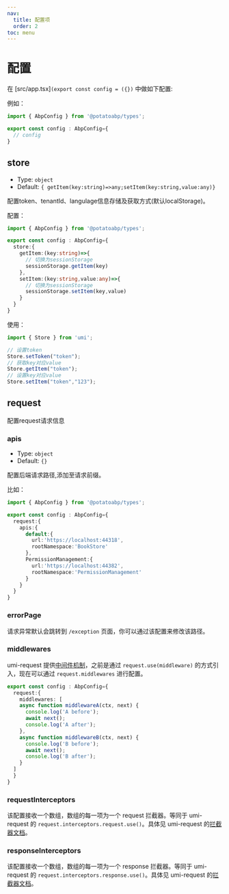 ```yaml
---
nav:
  title: 配置项
  order: 2
toc: menu
---
```

# 配置

在 [src/app.tsx]`(export const config = ({})` 中做如下配置:

例如：
```typescript
import { AbpConfig } from '@potatoabp/types';

export const config : AbpConfig={
  // config
}

```

## store
* Type: `object`
* Default: `{ getItem(key:string)=>any;setItem(key:string,value:any)}`

配置token、tenantId、langulage信息存储及获取方式(默认localStorage)。


配置：
```typescript
import { AbpConfig } from '@potatoabp/types';

export const config : AbpConfig={
  store:{
    getItem:(key:string)=>{
      // 切换为sessionStorage
      sessionStorage.getItem(key)
    },
    setItem:(key:string,value:any)=>{
      // 切换为sessionStorage
      sessionStorage.setItem(key,value)
    }
  }
}

```

使用：
```typescript
import { Store } from 'umi';

// 设置token
Store.setToken("token");
// 获取key对应value
Store.getItem("token");
// 设置key对应value
Store.setItem("token","123");

```
## request

配置request请求信息
### apis

* Type: `object`
* Default: `{}`

配置后端请求路径,添加至请求前缀。

比如：
```typescript
import { AbpConfig } from '@potatoabp/types';

export const config : AbpConfig={
  request:{
    apis:{
      default:{
        url:'https://localhost:44318',
        rootNamespace:'BookStore'
      },
      PermissionManagement:{
        url:'https://localhost:44382',
        rootNamespace:'PermissionManagement'
      }
    }
  }
}
```

### errorPage

请求异常默认会跳转到 `/exception` 页面，你可以通过该配置来修改该路径。
### middlewares

umi-request 提供[中间件机制](https://github.com/umijs/umi-request#middleware)，之前是通过 `request.use(middleware)` 的方式引入，现在可以通过 `request.middlewares` 进行配置。

```typescript
export const config : AbpConfig={
  request:{
    middlewares: [
    async function middlewareA(ctx, next) {
      console.log('A before');
      await next();
      console.log('A after');
    },
    async function middlewareB(ctx, next) {
      console.log('B before');
      await next();
      console.log('B after');
    }
  ]
  }
}

```

### requestInterceptors

该配置接收一个数组，数组的每一项为一个 request 拦截器。等同于 umi-request 的 `request.interceptors.request.use()`。具体见 umi-request 的[拦截器文档](https://github.com/umijs/umi-request#interceptor)。

### responseInterceptors

该配置接收一个数组，数组的每一项为一个 response 拦截器。等同于 umi-request 的 `request.interceptors.response.use()`。具体见 umi-request 的[拦截器文档](https://github.com/umijs/umi-request#interceptor)。
